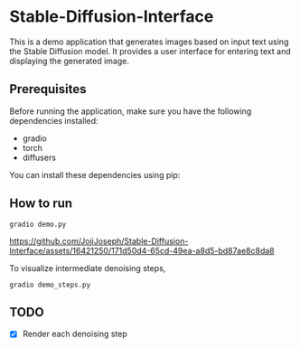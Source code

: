 # Stable-Diffusion-Interface

This is a demo application that generates images based on input text using the Stable Diffusion model. It provides a user interface for entering text and displaying the generated image.

## Prerequisites

Before running the application, make sure you have the following dependencies installed:

- gradio
- torch
- diffusers

You can install these dependencies using pip:

## How to run

```
gradio demo.py
```



https://github.com/JojiJoseph/Stable-Diffusion-Interface/assets/16421250/171d50d4-65cd-49ea-a8d5-bd87ae8c8da8

To visualize intermediate denoising steps,

```
gradio demo_steps.py
```


## TODO
 - [x]  Render each denoising step
